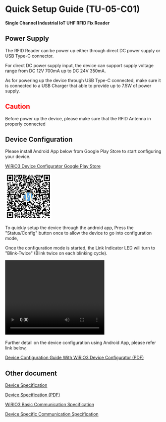 # Quick Setup Guide (TU-05-C01)

**Single Channel Industrial IoT UHF RFID Fix Reader**

## Power Supply

The RFID Reader can be power up either through direct DC power supply or USB Type-C connector.

For direct DC power supply input, the device can support supply voltage range from DC 12V 700mA up to DC 24V 350mA.

As for powering up the device through USB Type-C connected, make sure it is connected to a USB Charger that able to provide up to 7.5W of power supply. 

## <span style="color:red">Caution</span>
Before power up the device, please make sure that the RFID Antenna in properly connected


## Device Configuration
Please install Android App below from Google Play Store to start configuring your device.

[WiRiO3 Device Configurator Google Play Store](https://play.google.com/store/apps/details?id=com.wirio3.wifi_provision)

![Apps QR](../picture/Wirio3%20Apps%20PlayStore%20Link%20small.png)

To quickly setup the device through the android app, Press the "Status/Config" button once to allow the device to go into configuration mode, 

Once the configuration mode is started, the Link Indicator LED will turn to "Blink-Twice" (Blink twice on each blinking cycle).

<video src="picture/DoubleBlinkIndicator.mp4" width="320" height="240" controls></video>

Further detail on the device configuration using Android App, please refer link below,

[Device Configuration Guide With WiRiO3 Device Configurator (PDF)](pdf/TU-05-C01%20Device%20Configuration%20Manual.pdf)


## Other document
[Device Specification](TU05-Device_Spec.md)

[Device Specification (PDF)](pdf/TU-05-C01%20Product%20Specification%20Rev.1.pdf)

[WiRIO3 Basic Communication Specification](../WiRIO3%20Comm%20Spec/WiRIO3%20MQTT%20Base%20Communication%20Spec/)

[Device Specific Communication Specification](../WiRIO3%20Comm%20Spec/TU05C01/)